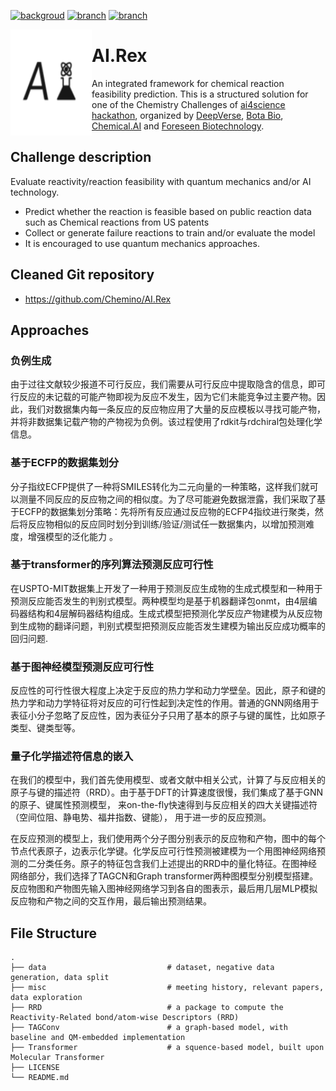 [![backgroud](https://img.shields.io/badge/ai4science-Chemistry-blue)](https://ai4science.io/chemistry_zh.html)
[![branch](https://img.shields.io/badge/Branch-main-green)](https://github.com/Chemino/AI-Rex)
[![branch](https://img.shields.io/badge/Branch-dev-yellow)](https://github.com/Chemino/AI-Rex/tree/dev)

<a href="url"><img src="./misc/logo.png" align="left" height="170" width="130" ></a>

# AI.Rex

An integrated framework for chemical reaction feasibility prediction. This is a structured solution for one of the Chemistry Challenges of [ai4science hackathon](https://ai4science.io/), organized by [DeepVerse](deepverse.tech/en/), [Bota Bio](www.bota.bio), [Chemical.AI](https://chemical.ai/) and [Foreseen Biotechnology](www.foreseepharma.com/en-us).

## Challenge description

Evaluate reactivity/reaction feasibility with quantum mechanics and/or AI technology.

- Predict whether the reaction is feasible based on public reaction data such as Chemical reactions from US patents
- Collect or generate failure reactions to train and/or evaluate the model
- It is encouraged to use quantum mechanics approaches.

## Cleaned Git repository 

- https://github.com/Chemino/AI.Rex

## Approaches

### 负例生成

由于过往文献较少报道不可行反应，我们需要从可行反应中提取隐含的信息，即可行反应的未记载的可能产物即视为反应不发生，因为它们未能竞争过主要产物。因此，我们对数据集内每一条反应的反应物应用了大量的反应模板以寻找可能产物，并将非数据集记载产物的产物视为负例。该过程使用了rdkit与rdchiral包处理化学信息。

### 基于ECFP的数据集划分

分子指纹ECFP提供了一种将SMILES转化为二元向量的一种策略，这样我们就可以测量不同反应的反应物之间的相似度。为了尽可能避免数据泄露，我们采取了基于ECFP的数据集划分策略：先将所有反应通过反应物的ECFP4指纹进行聚类，然后将反应物相似的反应同时划分到训练/验证/测试任一数据集内，以增加预测难度，增强模型的泛化能力
。
### 基于transformer的序列算法预测反应可行性

在USPTO-MIT数据集上开发了一种用于预测反应生成物的生成式模型和一种用于预测反应能否发生的判别式模型。两种模型均是基于机器翻译包onmt，由4层编码器结构和4层解码器结构组成。生成式模型把预测化学反应产物建模为从反应物到生成物的翻译问题，判别式模型把预测反应能否发生建模为输出反应成功概率的回归问题.

### 基于图神经模型预测反应可行性

反应性的可行性很大程度上决定于反应的热力学和动力学壁垒。因此，原子和键的热力学和动力学特征将对反应的可行性起到决定性的作用。普通的GNN网络用于表征小分子忽略了反应性，因为表征分子只用了基本的原子与键的属性，比如原子类型、键类型等。

### 量子化学描述符信息的嵌入

在我们的模型中，我们首先使用模型、或者文献中相关公式，计算了与反应相关的原子与键的描述符（RRD）。由于基于DFT的计算速度很慢，我们集成了基于GNN的原子、键属性预测模型， 来on-the-fly快速得到与反应相关的四大关键描述符（空间位阻、静电势、福井指数、键能）， 用于进一步的反应预测。

在反应预测的模型上，我们使用两个分子图分别表示的反应物和产物，图中的每个节点代表原子，边表示化学键。化学反应可行性预测被建模为一个用图神经网络预测的二分类任务。原子的特征包含我们上述提出的RRD中的量化特征。在图神经网络部分，我们选择了TAGCN和Graph transformer两种图模型分别模型搭建。反应物图和产物图先输入图神经网络学习到各自的图表示，最后用几层MLP模拟反应物和产物之间的交互作用，最后输出预测结果。

## File Structure

    .
    ├── data                           # dataset, negative data generation, data split
    ├── misc                           # meeting history, relevant papers, data exploration  
    ├── RRD                            # a package to compute the Reactivity-Related bond/atom-wise Descriptors (RRD)
    ├── TAGConv                        # a graph-based model, with baseline and QM-embedded implementation
    ├── Transformer                    # a squence-based model, built upon Molecular Transformer
    ├── LICENSE
    └── README.md
